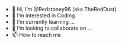 - 👋 Hi, I’m @Redstoney96 (aka TheRedDust)
- 👀 I’m interested in Coding
- 🌱 I’m currently learning ...
- 💞️ I’m looking to collaborate on ...
- 📫 How to reach me 

<!---
Redstoney96/Redstoney96 is a ✨ special ✨ repository because its `README.md` (this file) appears on your GitHub profile.
You can click the Preview link to take a look at your changes.
--->

